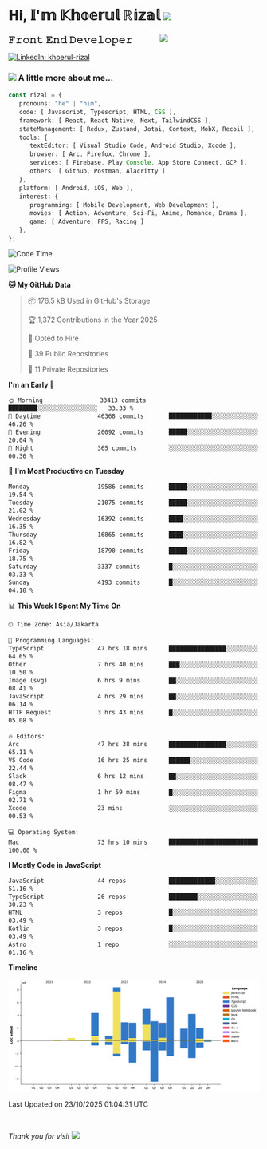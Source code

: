 <h1> 𝐇𝐢, 𝕀'𝕞 𝕂𝕙𝕠𝕖𝕣𝕦𝕝 ℝ𝕚𝕫𝕒𝕝 <img src="https://media.giphy.com/media/mGcNjsfWAjY5AEZNw6/giphy.gif" width="50"></h1>
<img align='right' src="https://media.giphy.com/media/v1.Y2lkPTc5MGI3NjExOWI2ajR2NGJubzBsZHFuaHMwajRrcDNsNXJwOG8yb3F0NjhkNXF4OSZlcD12MV9pbnRlcm5hbF9naWZfYnlfaWQmY3Q9cw/fkZukR450RQ1qnGaq9/giphy.gif" width="200">
<strong style="font-size:20px;">𝙵𝚛𝚘𝚗𝚝 𝙴𝚗𝚍 𝙳𝚎𝚟𝚎𝚕𝚘𝚙𝚎𝚛</strong>
</p></em>

[![LinkedIn: khoerul-rizal](https://img.shields.io/badge/khoerul--rizal-blue?style=flat-square&logo=Linkedin&logoColor=white&link=https://www.linkedin.com/in/khoerul-rizal/)](https://www.linkedin.com/in/khoerul-rizal/)

### <img src="https://media.giphy.com/media/VgCDAzcKvsR6OM0uWg/giphy.gif" width="50"> A little more about me...

```typescript
const rizal = {
   pronouns: "he" | "him",
   code: [ Javascript, Typescript, HTML, CSS ],
   framework: [ React, React Native, Next, TailwindCSS ],
   stateManagement: [ Redux, Zustand, Jotai, Context, MobX, Recoil ],
   tools: {
      textEditor: [ Visual Studio Code, Android Studio, Xcode ],
      browser: [ Arc, Firefox, Chrome ],
      services: [ Firebase, Play Console, App Store Connect, GCP ],
      others: [ Github, Postman, Alacritty ]
   },
   platform: [ Android, iOS, Web ],
   interest: {
      programming: [ Mobile Development, Web Development ],
      movies: [ Action, Adventure, Sci-Fi, Anime, Romance, Drama ],
      game: [ Adventure, FPS, Racing ]
   },
};
```

<!--START_SECTION:waka-->
![Code Time](http://img.shields.io/badge/Code%20Time-4%2C286%20hrs%203%20mins-blue)

![Profile Views](http://img.shields.io/badge/Profile%20Views-0-blue)

**🐱 My GitHub Data** 

> 📦 176.5 kB Used in GitHub's Storage 
 > 
> 🏆 1,372 Contributions in the Year 2025
 > 
> 💼 Opted to Hire
 > 
> 📜 39 Public Repositories 
 > 
> 🔑 11 Private Repositories 
 > 
**I'm an Early 🐤** 

```text
🌞 Morning                33413 commits       ████████░░░░░░░░░░░░░░░░░   33.33 % 
🌆 Daytime                46368 commits       ████████████░░░░░░░░░░░░░   46.26 % 
🌃 Evening                20092 commits       █████░░░░░░░░░░░░░░░░░░░░   20.04 % 
🌙 Night                  365 commits         ░░░░░░░░░░░░░░░░░░░░░░░░░   00.36 % 
```
📅 **I'm Most Productive on Tuesday** 

```text
Monday                   19586 commits       █████░░░░░░░░░░░░░░░░░░░░   19.54 % 
Tuesday                  21075 commits       █████░░░░░░░░░░░░░░░░░░░░   21.02 % 
Wednesday                16392 commits       ████░░░░░░░░░░░░░░░░░░░░░   16.35 % 
Thursday                 16865 commits       ████░░░░░░░░░░░░░░░░░░░░░   16.82 % 
Friday                   18790 commits       █████░░░░░░░░░░░░░░░░░░░░   18.75 % 
Saturday                 3337 commits        █░░░░░░░░░░░░░░░░░░░░░░░░   03.33 % 
Sunday                   4193 commits        █░░░░░░░░░░░░░░░░░░░░░░░░   04.18 % 
```


📊 **This Week I Spent My Time On** 

```text
🕑︎ Time Zone: Asia/Jakarta

💬 Programming Languages: 
TypeScript               47 hrs 18 mins      ████████████████░░░░░░░░░   64.65 % 
Other                    7 hrs 40 mins       ███░░░░░░░░░░░░░░░░░░░░░░   10.50 % 
Image (svg)              6 hrs 9 mins        ██░░░░░░░░░░░░░░░░░░░░░░░   08.41 % 
JavaScript               4 hrs 29 mins       ██░░░░░░░░░░░░░░░░░░░░░░░   06.14 % 
HTTP Request             3 hrs 43 mins       █░░░░░░░░░░░░░░░░░░░░░░░░   05.08 % 

🔥 Editors: 
Arc                      47 hrs 38 mins      ████████████████░░░░░░░░░   65.11 % 
VS Code                  16 hrs 25 mins      ██████░░░░░░░░░░░░░░░░░░░   22.44 % 
Slack                    6 hrs 12 mins       ██░░░░░░░░░░░░░░░░░░░░░░░   08.47 % 
Figma                    1 hr 59 mins        █░░░░░░░░░░░░░░░░░░░░░░░░   02.71 % 
Xcode                    23 mins             ░░░░░░░░░░░░░░░░░░░░░░░░░   00.53 % 

💻 Operating System: 
Mac                      73 hrs 10 mins      █████████████████████████   100.00 % 
```

**I Mostly Code in JavaScript** 

```text
JavaScript               44 repos            █████████████░░░░░░░░░░░░   51.16 % 
TypeScript               26 repos            ████████░░░░░░░░░░░░░░░░░   30.23 % 
HTML                     3 repos             █░░░░░░░░░░░░░░░░░░░░░░░░   03.49 % 
Kotlin                   3 repos             █░░░░░░░░░░░░░░░░░░░░░░░░   03.49 % 
Astro                    1 repo              ░░░░░░░░░░░░░░░░░░░░░░░░░   01.16 % 
```



**Timeline**

![Lines of Code chart](https://raw.githubusercontent.com/khoerulrizal/khoerulrizal/main/assets/bar_graph.png)


 Last Updated on 23/10/2025 01:04:31 UTC
<!--END_SECTION:waka-->
</details>
<br/>

<em>Thank you for visit</em> <img src="https://media.giphy.com/media/v1.Y2lkPTc5MGI3NjExcHdvNm1qZWtjaGw0ZjdwM3Z3NnY2dHlueTVuODBta2FiY20wM2YybSZlcD12MV9pbnRlcm5hbF9naWZfYnlfaWQmY3Q9cw/tV25tpdKqdFa9x81k2/giphy.gif" width="40">
